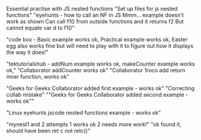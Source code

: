 Essential practise with JS nested functions
"Set up files for js nested functions"
"eyehunts - how to call an NF in JS Mmm... example doesn't work as shown Can call f1() from outside functions and it returns f2 But cannot equate var d to f1()"

"code box - Basic example works ok, Practical example works ok, Easter egg also works fine but will need to play with it to figure out how it displays the way it does!"

"tektutorialshub - addNum example works ok, makeCounter example works ok,"
"Collaborator addCounter works ok"
"Collaborator 1roco add return inner function, works ok"

"Geeks for Geeks Collaborator added first example - works ok"
"Correcting collab mistake"
""Geeks for Geeks Collaborator added second example - works ok""

"Linux eyehunts jscode nested functions example - works ok"

"mynest1 and 2 attempts 1 works ok 2 needs more work!"
"ok found it, should have been ret c not retc()"